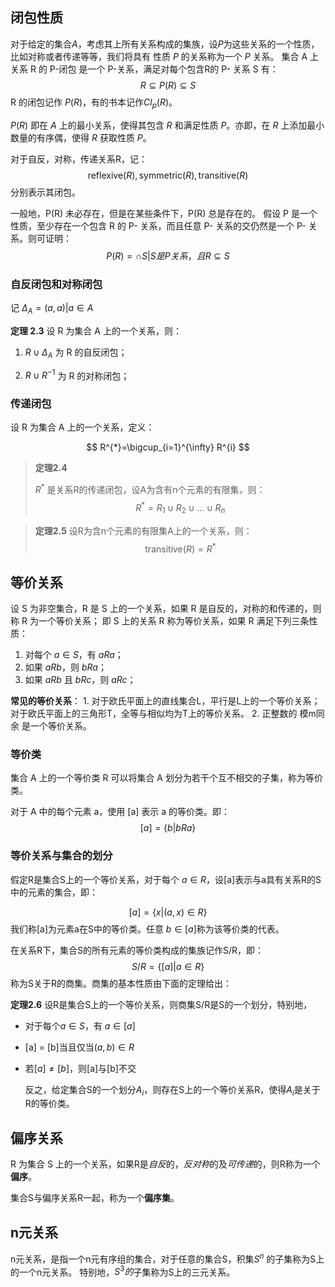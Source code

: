 ## 闭包性质

对于给定的集合$A$，考虑其上所有关系构成的集族，设$P$为这些关系的一个性质，比如对称或者传递等等，我们将具有 性质 $P$ 的关系称为一个 $P$ 关系。
集合 A 上关系 R 的 P-闭包 是一个 P-关系，满足对每个包含R的 P- 关系 S 有：
$$
R \subseteq P(R) ⊆ S
$$
R 的闭包记作 $P(R)$，有的书本记作$Cl_{p}(R)$。

$P(R)$ 即在 $A$ 上的最小关系，使得其包含 $R$ 和满足性质 $P$。亦即，在 $R$ 上添加最小数量的有序偶，使得 $R$ 获取性质 $P$。

对于自反，对称，传递关系R，记：
$$
\text{reflexive}(R), \text{symmetric}(R), \text{transitive}(R)
$$
分别表示其闭包。

一般地，P(R) 未必存在，但是在某些条件下，P(R) 总是存在的。
假设 P 是一个性质，至少存在一个包含 R 的 P- 关系，而且任意 P- 关系的交仍然是一个 P- 关系。则可证明：
$$
P(R) = ∩ { S| S 是 P关系，且 R ⊆ S }
$$


### 自反闭包和对称闭包

记 $Δ_A= {(a, a)|a ∈ A }$

**定理 2.3** 设 R 为集合 A 上的一个关系，则：

1. $R ∪ Δ_A$ 为 R 的自反闭包；

2. $R ∪ R^{-1}$ 为 R 的对称闭包；

### 传递闭包

设 R 为集合 A 上的一个关系，定义：

$$
R^{*}=\bigcup_{i=1}^{\infty} R^{i}
$$

> **定理2.4**
>
> $R^*$ 是关系R的传递闭包，设A为含有n个元素的有限集，则：
> $$
> R^* = R_1 \cup R_2 \cup \ldots \cup R_n
> $$

>**定理2.5**
>设R为含n个元素的有限集A上的一个关系，则：
>$$
>\text{transitive}(R) = R^*
>$$

## 等价关系

设 S 为非空集合，R 是 S 上的一个关系，如果 R 是自反的，对称的和传递的，则称 R 为一个等价关系；
即 S 上的关系 R 称为等价关系，如果 R 满足下列三条性质：

1. 对每个 $a \in S$，有 $aRa$；
2. 如果 $aRb$，则 $bRa$；
3. 如果 $aRb$ 且 $bRc$，则 $aRc$；

**常见的等价关系**：
    1. 对于欧氏平面上的直线集合L，平行是L上的一个等价关系；
          对于欧氏平面上的三角形T，全等与相似均为T上的等价关系。
    2. 正整数的 模m同余 是一个等价关系。

### 等价类

集合 A 上的一个等价类 R 可以将集合 A 划分为若干个互不相交的子集，称为等价类。

对于 A 中的每个元素 a，使用 [a] 表示 a 的等价类。即：
$$
[a] = \{ b | bRa \}
$$
### 等价关系与集合的划分

假定R是集合S上的一个等价关系，对于每个 $a \in R$，设[a]表示与a具有关系R的S中的元素的集合，即：

$$
[a] = \{x| (a, x) \in R\}
$$
我们称[a]为元素a在S中的等价类。任意 $b \in [a]$称为该等价类的代表。

在关系R下，集合S的所有元素的等价类构成的集族记作S/R，即：
$$
S/R = \{ [a]| a \in R \}
$$
称为S关于R的商集。商集的基本性质由下面的定理给出：

**定理2.6** 设R是集合S上的一个等价关系，则商集S/R是S的一个划分，特别地，

  * 对于每个$a \in S$，有 $a \in [a]$

  * [a] = [b]当且仅当$(a, b) \in R$

  * 若$[a] \neq [b]$，则[a]与[b]不交

    反之，给定集合S的一个划分${A_i}$，则存在S上的一个等价关系R，使得$A_i$是关于R的等价类。

## 偏序关系

R 为集合 S 上的一个关系，如果R是*自反*的，*反对称*的及*可传递*的，则R称为一个**偏序**。

集合S与偏序关系R一起，称为一个**偏序集**。

## n元关系

n元关系，是指一个n元有序组的集合，对于任意的集合S，积集$S^n$ 的子集称为S上的一个n元关系。
特别地，$S^3的$子集称为S上的三元关系。